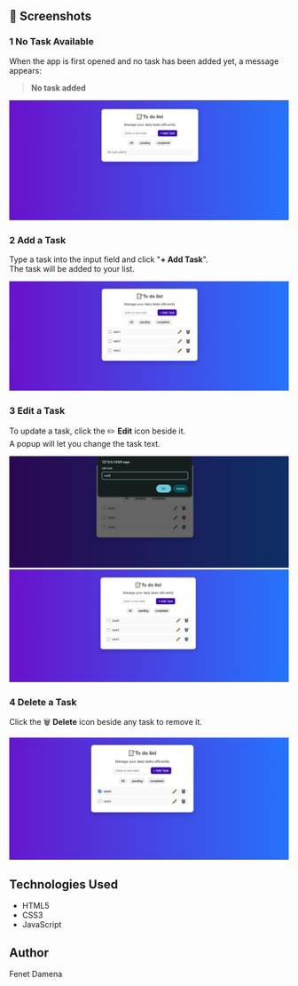 ## 📸 Screenshots

### 1 No Task Available

When the app is first opened and no task has been added yet, a message appears:

> **No task added**

![No Task](notask.png)


### 2 Add a Task

Type a task into the input field and click "**+ Add Task**".  
The task will be added to your list.

![Add Task](taskadd.png)


### 3 Edit a Task

To update a task, click the ✏️ **Edit** icon beside it.  
A popup will let you change the task text.

![Edit Task - Step 1](editpic1.png)  
![Edit Task - Step 2](editpic2.png)


### 4 Delete a Task

Click the 🗑️ **Delete** icon beside any task to remove it.

![Delete Task](delete.png)

## Technologies Used

- HTML5
- CSS3
- JavaScript
## Author
 Fenet Damena